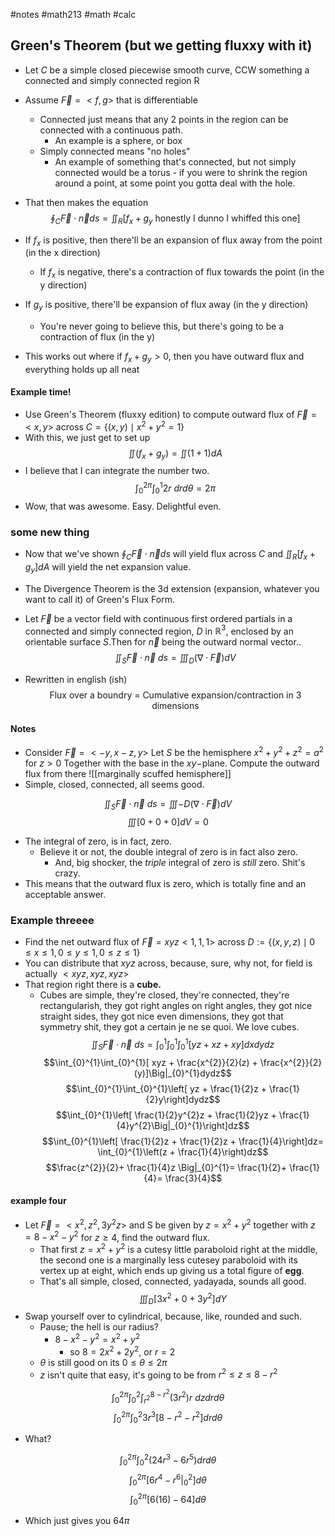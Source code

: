#notes #math213 #math #calc



## Green's Theorem (but we getting fluxxy with it)
- Let $C$ be a simple closed piecewise smooth curve, CCW something a connected and simply connected region R
- Assume $\vec{F}=<f,g>$ that is differentiable
	- Connected just means that any 2 points in the region can be connected with a continuous path.
		- An example is a sphere, or box
	- Simply connected means "no holes"
		- An example of something that's connected, but not simply connected would be a torus - if you were to shrink the region around a point, at some point you gotta deal with the hole.
- That then makes the equation
	$$\oint_{C}\vec{F}\cdot\vec{n} ds = \iint_{R}[f_{x}+g_{y}\text{ honestly I dunno I whiffed this one}]$$
	
- If $f_{x}$ is positive, then there'll be an expansion of flux away from the point (in the x direction)
	- If $f_{x}$ is negative, there's a contraction of flux towards the point (in the y direction)
- If $g_{y}$ is positive, there'll be expansion of flux away (in the y direction)
	- You're never going to believe this, but there's going to be a contraction of flux (in the y)
- This works out where if $f_{x}+g_{y}>0$, then you have outward flux and everything holds up all neat

#### Example time!
- Use Green's Theorem (fluxxy edition) to compute outward flux of $\vec{F}=<x,y>$ across $C=\{(x,y)\mid x^{2}+y^{2}=1\}$
- With this, we just get to set up 
$$\iint (f_{x}+g_{y})=\iint(1+1)dA$$
- I believe that I can integrate the number two.
$$\int_{0}^{2\pi}\int_{0}^{1}2r\ drd\theta=2\pi$$
- Wow, that was awesome. Easy. Delightful even.

### some new thing
- Now that we've shown $\oint_{C}\vec{F}\cdot\vec{n}ds$ will yield flux across $C$ and $\iint_{R}[f_{x}+g_{y}]dA$ will yield the net expansion value.
- The Divergence Theorem is the 3d extension (expansion, whatever you want to call it) of Green's Flux Form.

- Let $\vec{F}$ be a vector field with continuous first ordered partials in a connected and simply connected region, $D$ in $\mathbb{R}^{3}$, enclosed by an orientable surface $S$.Then for $\vec{n}$ being the outward normal vector.. $$\iint_{S}\vec{F}\cdot\vec{n}\ ds = \iiint_{D}(\nabla \cdot \vec{F})dV$$
- Rewritten in english (ish)
$$\text{Flux over a boundry = Cumulative expansion/contraction in 3 dimensions}$$


#### Notes
- Consider $\vec{F}=<-y,x-z,y>$ Let $S$ be the hemisphere $x^{2}+y^{2}+z^{2}=a^{2}$ for $z>0$ Together with the base in the $xy-$plane. Compute the outward flux from there
![[marginally scuffed hemisphere]]
- Simple, closed, connected, all seems good.

$$\iint_{S}\vec{F}\cdot\vec{n} \ ds = \iiint-D (\nabla \cdot \vec{F})dV$$
$$\iiint[0+0+0]dV=0$$
- The integral of zero, is in fact, zero.
	- Believe it or not, the double integral of zero is in fact also zero.
		- And, big shocker, the *triple* integral of zero is *still* zero. Shit's crazy.
- This means that the outward flux is zero, which is totally fine and an acceptable answer.
### Example threeee
- Find the net outward flux of $\vec{F}=xyz<1,1,1>$ across $D:=\{(x,y,z)\mid 0 \leq x \leq 1, 0 \leq y \leq 1, 0 \leq z \leq 1\}$ 
- You can distribute that $xyz$ across, because, sure, why not, for field is actually $<xyz,xyz,xyz>$ 
- That region right there is a **cube.** 
	- Cubes are simple, they're closed, they're connected, they're rectangularish, they got right angles on right angles, they got nice straight sides, they got nice even dimensions, they got that symmetry shit, they got a certain je ne se quoi. We love cubes.
$$\iint_{S}\vec{F}\cdot \vec{n} \ ds = \int_{0}^{1}\int_{0}^{1}\int_{0}^{1}[yz + xz + xy]dxdydz$$
$$\int_{0}^{1}\int_{0}^{1}[ xyz + \frac{x^{2}}{2}(z) + \frac{x^{2}}{2}(y)]\Big|_{0}^{1}dydz$$
$$\int_{0}^{1}\int_{0}^{1}\left[ yz + \frac{1}{2}z + \frac{1}{2}y\right]dydz$$
$$\int_{0}^{1}\left[ \frac{1}{2}y^{2}z + \frac{1}{2}yz + \frac{1}{4}y^{2}\Big|_{0}^{1}\right]dz$$
$$\int_{0}^{1}\left[ \frac{1}{2}z + \frac{1}{2}z + \frac{1}{4}\right]dz= \int_{0}^{1}\left(z + \frac{1}{4}\right)dz$$
$$\frac{z^{2}}{2}+ \frac{1}{4}z \Big|_{0}^{1}= \frac{1}{2}+ \frac{1}{4}= \frac{3}{4}$$
#### example four
- Let $\vec{F}=<x^{2}, z^{2},3y^{2}z>$ and S be given by $z=x^{2}+y^{2}$ together with $z=8-x^{2}-y^{2}$ for $z \geq 4$, find the outward flux.
	- That first $z=x^{2}+y^{2}$ is a cutesy little paraboloid right at the middle, the second one is a marginally less cutesey paraboloid with its vertex up at eight, which ends up giving us a total figure of **egg**. 
	- That's all simple, closed, connected, yadayada, sounds all good.
$$\iiint_{D}[3x^{2}+0 + 3y^{2}]dY$$
- Swap yourself over to cylindrical, because, like, rounded and such.
	- Pause; the hell is our radius?
		- $8-x^{2}-y^{2}=x^{2}+y^{2}$
			- so $8=2x^{2}+2y^{2}$, or $r=2$
	- $\theta$ is still good on its $0 \leq \theta \leq 2\pi$
	- $z$ isn't quite that easy, it's going to be from $r^{2}\leq z \leq 8-r^{2}$ 

$$\int_{0}^{2\pi} \int_{0}^{2} \int_{r^{2}}^{8-r^{2}}(3r^{2})r \ dzdrd\theta $$
$$\int_{0}^{2\pi}\int_{0}^{2}3r^{3}[8-r^{2}-r^{2}]drd\theta$$
- What?

$$\int_{0}^{2\pi} \int_{0}^{2}(24r^{3}-6r^{5})drd\theta$$
$$\int_{0}^{2\pi}[ 6r^{4}-r^{6}\Big|_{0}^{2}] d\theta$$
$$\int_0^{2\pi}[6(16)-64]d\theta$$
- Which just gives you $64\pi$ 